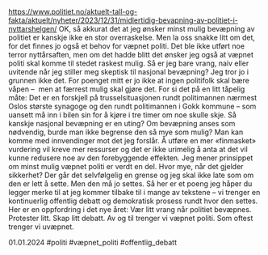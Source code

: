 https://www.politiet.no/aktuelt-tall-og-fakta/aktuelt/nyheter/2023/12/31/midlertidig-bevapning-av-politiet-i-nyttarshelgen/
OK, så akkurat det at jeg ønsker minst mulig bevæpning av politiet er kanskje ikke en stor overraskelse.
Men la oss snakke litt om det, for det finnes jo også et behov for væpnet politi. Det ble ikke utført noe terror nyttårsaften, men om det hadde blitt det ønsker jeg også at væpnet politi skal komme til stedet raskest mulig.
Så er jeg bare vrang, naiv eller uvitende når jeg stiller meg skeptisk til nasjonal bevæpning? Jeg tror jo i grunnen ikke det. For poenget mitt er jo ikke at ingen politifolk skal bære våpen –  men at færrest mulig skal gjøre det.
For si det på en litt tåpelig måte: Det er en forskjell på trusselsituasjonen rundt politimannen nærmest Oslos største synagoge og den rundt politimannen i Gokk kommune – som uansett må inn i bilen sin for å kjøre i tre timer om noe skulle skje.
Så kanskje nasjonal bevæpning er en uting? Om bevæpning anses som nødvendig, burde man ikke begrense den så mye som mulig?
Man kan komme med innvendinger mot det jeg forslår. Å utføre en mer «finmasket» vurdering vil kreve mer ressurser og det er ikke urimelig å anta at det vil kunne redusere noe av den forebyggende effekten.
Jeg mener prinsippet om minst mulig væpnet politi er verdt en del. Hvor mye, når det gjelder sikkerhet? Der går det selvfølgelig en grense og jeg skal ikke late som om den er lett å sette. Men den må jo settes.
Så her er et poeng jeg håper du legger merke til at jeg kommer tilbake til i mange av tekstene – vi trenger en kontinuerlig offentlig debatt og demokratisk prosess rundt hvor den settes. Her er en oppfordring i det nye året: Vær litt vrang når politiet bevæpnes.
Protester litt. Skap litt debatt. Av og til trenger vi væpnet politi. Som oftest trenger vi uvæpnet.

01.01.2024
#politi #væpnet_politi #offentlig_debatt 